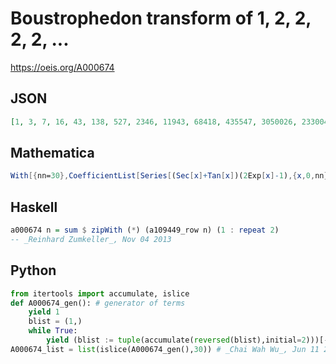 # Boustrophedon transform of 1, 2, 2, 2, 2, \.\.\.
https://oeis.org/A000674
## JSON
```JSON
[1, 3, 7, 16, 43, 138, 527, 2346, 11943, 68418, 435547, 3050026, 23300443, 192835698, 1718682167, 16412205306, 167173350543, 1809239622978, 20732358910387, 250773962554186, 3192953259262243, 42686640718266258, 597853508941160207]
```
## Mathematica
```Mathematica
With[{nn=30},CoefficientList[Series[(Sec[x]+Tan[x])(2Exp[x]-1),{x,0,nn}],x] Range[0,nn]!] (* _Harvey P. Dale_, Oct 04 2015 *)
```
## Haskell
```Haskell
a000674 n = sum $ zipWith (*) (a109449_row n) (1 : repeat 2)
-- _Reinhard Zumkeller_, Nov 04 2013
```
## Python
```Python
from itertools import accumulate, islice
def A000674_gen(): # generator of terms
    yield 1
    blist = (1,)
    while True:
        yield (blist := tuple(accumulate(reversed(blist),initial=2)))[-1]
A000674_list = list(islice(A000674_gen(),30)) # _Chai Wah Wu_, Jun 11 2022
```
